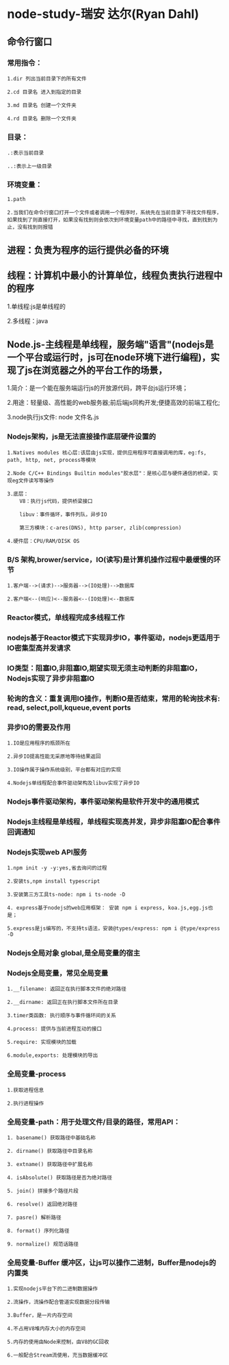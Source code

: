 # node-study-瑞安 达尔(Ryan Dahl)
## 命令行窗口
### 常用指令：
    1.dir 列出当前目录下的所有文件

    2.cd 目录名 进入到指定的目录

    3.md 目录名 创建一个文件夹

    4.rd 目录名 删除一个文件夹

### 目录：
    .:表示当前目录

    ..:表示上一级目录
### 环境变量：
    1.path

    2.当我们在命令行窗口打开一个文件或者调用一个程序时，系统先在当前目录下寻找文件程序，如果找到了则直接打开，如果没有找到则会依次到环境变量path中的路径中寻找，直到找到为止，没有找到则报错
## 进程：负责为程序的运行提供必备的环境
## 线程：计算机中最小的计算单位，线程负责执行进程中的程序
   1.单线程:js是单线程的

   2.多线程：java
## Node.js-主线程是单线程，服务端"语言"(nodejs是一个平台或运行时，js可在node环境下进行编程)，实现了js在浏览器之外的平台工作的场景，
   1.简介：是一个能在服务端运行js的开放源代码，跨平台js运行环境；

   2.用途：轻量级、高性能的web服务器;前后端js同构开发;便捷高效的前端工程化;
   
   3.node执行js文件: node 文件名.js
### Nodejs架构，js是无法直接操作底层硬件设置的
    1.Natives modules 核心层:该层由js实现，提供应用程序可直接调用的库，eg:fs, path, http, net, process等模块

    2.Node C/C++ Bindings Builtin modules"胶水层"：是核心层与硬件通信的桥梁，实现eg文件读写等操作

    3.底层：
        V8：执行js代码，提供桥梁接口

        libuv：事件循环，事件列队，异步IO

        第三方模块：c-ares(DNS), http parser, zlib(compression)

    4.硬件层：CPU/RAM/DISK OS
### B/S 架构,brower/service，IO(读写)是计算机操作过程中最缓慢的环节
    1.客户端-->(请求)-->服务器-->(IO处理)-->数据库

    2.客户端<--(响应)<--服务器<--(IO处理)<--数据库
### Reactor模式，单线程完成多线程工作
### nodejs基于Reactor模式下实现异步IO，事件驱动，nodejs更适用于IO密集型高并发请求
### IO类型：阻塞IO,非阻塞IO,期望实现无须主动判断的非阻塞IO，Nodejs实现了异步非阻塞IO
### 轮询的含义：重复调用IO操作，判断IO是否结束，常用的轮询技术有: read, select,poll,kqueue,event ports
### 异步IO的需要及作用
    1.IO是应用程序的瓶颈所在

    2.异步IO提高性能无采原地等待结果返回

    3.IO操作属于操作系统级别，平台都有对应的实现

    4.Nodejs单线程配合事件驱动架构及libuv实现了异步IO
### Nodejs事件驱动架构，事件驱动架构是软件开发中的通用模式
### Nodejs主线程是单线程，单线程实现高并发，异步非阻塞IO配合事件回调通知
### Nodejs实现web API服务
    1.npm init -y -y:yes,省去询问的过程

    2.安装ts,npm install typescript

    3.安装第三方工具ts-node: npm i ts-node -D

    4. express基于nodejs的web应用框架： 安装 npm i express, koa.js,egg.js也是；

    5.express是js编写的，不支持ts语法，安装@types/express: npm i @type/express -D
### Nodejs全局对象 global,是全局变量的宿主
### Nodejs全局变量，常见全局变量
    1.__filename: 返回正在执行脚本文件的绝对路径

    2.__dirname: 返回正在执行脚本文件所在目录

    3.timer类函数: 执行顺序与事件循环间的关系

    4.process: 提供与当前进程互动的接口

    5.require: 实现模块的加载

    6.module,exports: 处理模块的导出
### 全局变量-process
    1.获取进程信息

    2.执行进程操作
### 全局变量-path：用于处理文件/目录的路径，常用API：
    1. basename() 获取路径中基础名称

    2. dirname() 获取路径中目录名称

    3. extname() 获取路径中扩展名称

    4. isAbsolute() 获取路径是否为绝对路径

    5. join() 拼接多个路径片段

    6. resolve() 返回绝对路径

    7. pasre() 解析路径

    8. format() 序列化路径

    9. normalize() 规范话路径
### 全局变量-Buffer 缓冲区，让js可以操作二进制，Buffer是nodejs的内置类
    1.实现nodejs平台下的二进制数据操作

    2.流操作，流操作配合管道实现数据分段传输

    3.Buffer，是一片内存空间

    4.不占用V8堆内存大小的内存空间

    5.内存的使用由Node来控制，由V8的GC回收

    6.一般配合Stream流使用，充当数据缓冲区


    